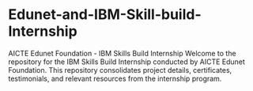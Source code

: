 # Edunet-and-IBM-Skill-build-Internship
AICTE Edunet Foundation - IBM Skills Build Internship
Welcome to the repository for the IBM Skills Build Internship conducted by AICTE Edunet Foundation. This repository consolidates project details, certificates, testimonials, and relevant resources from the internship program.

